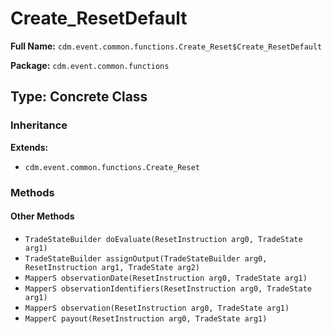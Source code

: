 # Create_ResetDefault

**Full Name:** `cdm.event.common.functions.Create_Reset$Create_ResetDefault`

**Package:** `cdm.event.common.functions`

## Type: Concrete Class

### Inheritance

**Extends:**
- `cdm.event.common.functions.Create_Reset`

### Methods

#### Other Methods

- `TradeStateBuilder doEvaluate(ResetInstruction arg0, TradeState arg1)`
- `TradeStateBuilder assignOutput(TradeStateBuilder arg0, ResetInstruction arg1, TradeState arg2)`
- `MapperS observationDate(ResetInstruction arg0, TradeState arg1)`
- `MapperS observationIdentifiers(ResetInstruction arg0, TradeState arg1)`
- `MapperS observation(ResetInstruction arg0, TradeState arg1)`
- `MapperC payout(ResetInstruction arg0, TradeState arg1)`

